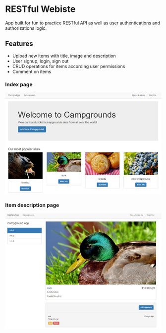 # RESTful Webiste

App built for fun to practice RESTful API as well as user authentications and
authorizations logic.

## Features 
- Upload new items with title, image and description 
- User signup, login, sign out
- CRUD operations for items according user permissions
- Comment on items


### Index page
![Alt text](/resources/readmeImages/index.JPG "Show post information")

### Item description page
![Alt text](/resources/readmeImages/item.JPG "Show post information")